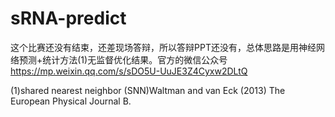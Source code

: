 
# sRNA-predict
这个比赛还没有结束，还差现场答辩，所以答辩PPT还没有，总体思路是用神经网络预测+统计方法(1)无监督优化结果。官方的微信公众号 https://mp.weixin.qq.com/s/sDO5U-UuJE3Z4Cyxw2DLtQ

(1)shared nearest neighbor (SNN)Waltman and van Eck (2013) The European Physical Journal B.
